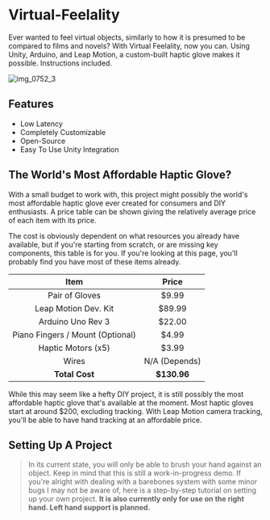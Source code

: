 # Virtual-Feelality

Ever wanted to feel virtual objects, similarly to how it is presumed to be compared to films and novels? With Virtual Feelality, now you can.
Using Unity, Arduino, and Leap Motion, a custom-built haptic glove makes it possible. Instructions included.

![img_0752_3](https://user-images.githubusercontent.com/17803366/39504273-76e6af96-4d98-11e8-8364-4cbd11d81b10.jpeg)

## Features

* Low Latency
* Completely Customizable 
* Open-Source
* Easy To Use Unity Integration

## The World's Most Affordable Haptic Glove?
With a small budget to work with, this project might possibly the world's most affordable haptic glove ever created for consumers and DIY
enthusiasts. A price table can be shown giving the relatively average price of each item with its price. 

The cost is obviously dependent on
what resources you already have available, but if you're starting from scratch, or are missing key components, this table is for you. If
you're looking at this page, you'll probably find you have most of these items already.

Item  | Price
:---:    | :---:   
Pair of Gloves  | $9.99
Leap Motion Dev. Kit  | $89.99
Arduino Uno Rev 3 | $22.00
Piano Fingers / Mount (Optional) | $4.99
Haptic Motors (x5) | $3.99
Wires | N/A (Depends)
**Total Cost** | **$130.96**

While this may seem like a hefty DIY project, it is still possibly the most affordable haptic glove that's available at the moment. Most haptic
gloves start at around $200, excluding tracking. With Leap Motion camera tracking, you'll be able to have hand tracking at an affordable
price.

## Setting Up A Project

>In its current state, you will only be able to brush your hand against an object. Keep in mind that this is still a work-in-progress demo. If you're alright with dealing with a barebones system with some minor bugs I may not be aware of, here is a step-by-step tutorial on setting up your own project. 
**It is also currently only for use on the right hand. Left hand support is planned.**

